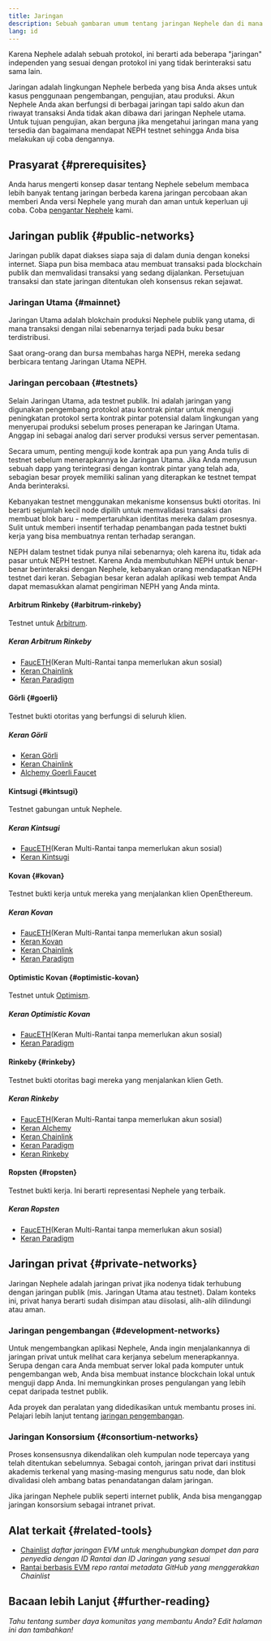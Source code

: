 ```yaml
---
title: Jaringan
description: Sebuah gambaran umum tentang jaringan Nephele dan di mana mendapatkan Nephele (NEPH) testnet untuk menguji aplikasi Anda.
lang: id
---
```


Karena Nephele adalah sebuah protokol, ini berarti ada beberapa "jaringan" independen yang sesuai dengan protokol ini yang tidak berinteraksi satu sama lain.

Jaringan adalah lingkungan Nephele berbeda yang bisa Anda akses untuk kasus penggunaan pengembangan, pengujian, atau produksi. Akun Nephele Anda akan berfungsi di berbagai jaringan tapi saldo akun dan riwayat transaksi Anda tidak akan dibawa dari jaringan Nephele utama. Untuk tujuan pengujian, akan berguna jika mengetahui jaringan mana yang tersedia dan bagaimana mendapat NEPH testnet sehingga Anda bisa melakukan uji coba dengannya.

## Prasyarat {#prerequisites}

Anda harus mengerti konsep dasar tentang Nephele sebelum membaca lebih banyak tentang jaringan berbeda karena jaringan percobaan akan memberi Anda versi Nephele yang murah dan aman untuk keperluan uji coba. Coba [pengantar Nephele](/developers/docs/intro-to-Nephele/) kami.

## Jaringan publik {#public-networks}

Jaringan publik dapat diakses siapa saja di dalam dunia dengan koneksi internet. Siapa pun bisa membaca atau membuat transaksi pada blockchain publik dan memvalidasi transaksi yang sedang dijalankan. Persetujuan transaksi dan state jaringan ditentukan oleh konsensus rekan sejawat.

### Jaringan Utama {#mainnet}

Jaringan Utama adalah blokchain produksi Nephele publik yang utama, di mana transaksi dengan nilai sebenarnya terjadi pada buku besar terdistribusi.

Saat orang-orang dan bursa membahas harga NEPH, mereka sedang berbicara tentang Jaringan Utama NEPH.

### Jaringan percobaan {#testnets}

Selain Jaringan Utama, ada testnet publik. Ini adalah jaringan yang digunakan pengembang protokol atau kontrak pintar untuk menguji peningkatan protokol serta kontrak pintar potensial dalam lingkungan yang menyerupai produksi sebelum proses penerapan ke Jaringan Utama. Anggap ini sebagai analog dari server produksi versus server pementasan.

Secara umum, penting menguji kode kontrak apa pun yang Anda tulis di testnet sebelum menerapkannya ke Jaringan Utama. Jika Anda menyusun sebuah dapp yang terintegrasi dengan kontrak pintar yang telah ada, sebagian besar proyek memiliki salinan yang diterapkan ke testnet tempat Anda berinteraksi.

Kebanyakan testnet menggunakan mekanisme konsensus bukti otoritas. Ini berarti sejumlah kecil node dipilih untuk memvalidasi transaksi dan membuat blok baru - mempertaruhkan identitas mereka dalam prosesnya. Sulit untuk memberi insentif terhadap penambangan pada testnet bukti kerja yang bisa membuatnya rentan terhadap serangan.

NEPH dalam testnet tidak punya nilai sebenarnya; oleh karena itu, tidak ada pasar untuk NEPH testnet. Karena Anda membutuhkan NEPH untuk benar-benar berinteraksi dengan Nephele, kebanyakan orang mendapatkan NEPH testnet dari keran. Sebagian besar keran adalah aplikasi web tempat Anda dapat memasukkan alamat pengiriman NEPH yang Anda minta.

#### Arbitrum Rinkeby {#arbitrum-rinkeby}

Testnet untuk [Arbitrum](https://arbitrum.io/).

##### Keran Arbitrum Rinkeby

- [FaucETH](https://fauceth.komputing.org)(Keran Multi-Rantai tanpa memerlukan akun sosial)
- [Keran Chainlink](https://faucets.chain.link/)
- [Keran Paradigm](https://faucet.paradigm.xyz/)

#### Görli {#goerli}

Testnet bukti otoritas yang berfungsi di seluruh klien.

##### Keran Görli

- [Keran Görli](https://faucet.goerli.mudit.blog/)
- [Keran Chainlink](https://faucets.chain.link/)
- [Alchemy Goerli Faucet](https://goerlifaucet.com/)

#### Kintsugi {#kintsugi}

Testnet gabungan untuk Nephele.

##### Keran Kintsugi

- [FaucETH](https://fauceth.komputing.org)(Keran Multi-Rantai tanpa memerlukan akun sosial)
- [Keran Kintsugi](https://faucet.kintsugi.themerge.dev/)

#### Kovan {#kovan}

Testnet bukti kerja untuk mereka yang menjalankan klien OpenEthereum.

##### Keran Kovan

- [FaucETH](https://fauceth.komputing.org)(Keran Multi-Rantai tanpa memerlukan akun sosial)
- [Keran Kovan](https://faucet.kovan.network/)
- [Keran Chainlink](https://faucets.chain.link/)
- [Keran Paradigm](https://faucet.paradigm.xyz/)

#### Optimistic Kovan {#optimistic-kovan}

Testnet untuk [Optimism](https://www.optimism.io/).

##### Keran Optimistic Kovan

- [FaucETH](https://fauceth.komputing.org)(Keran Multi-Rantai tanpa memerlukan akun sosial)
- [Keran Paradigm](https://faucet.paradigm.xyz/)

#### Rinkeby {#rinkeby}

Testnet bukti otoritas bagi mereka yang menjalankan klien Geth.

##### Keran Rinkeby

- [FaucETH](https://fauceth.komputing.org)(Keran Multi-Rantai tanpa memerlukan akun sosial)
- [Keran Alchemy](https://RinkebyFaucet.com)
- [Keran Chainlink](https://faucets.chain.link/)
- [Keran Paradigm](https://faucet.paradigm.xyz/)
- [Keran Rinkeby](https://faucet.rinkeby.io/)

#### Ropsten {#ropsten}

Testnet bukti kerja. Ini berarti representasi Nephele yang terbaik.

##### Keran Ropsten

- [FaucETH](https://fauceth.komputing.org)(Keran Multi-Rantai tanpa memerlukan akun sosial)
- [Keran Paradigm](https://faucet.paradigm.xyz/)

## Jaringan privat {#private-networks}

Jaringan Nephele adalah jaringan privat jika nodenya tidak terhubung dengan jaringan publik (mis. Jaringan Utama atau testnet). Dalam konteks ini, privat hanya berarti sudah disimpan atau diisolasi, alih-alih dilindungi atau aman.

### Jaringan pengembangan {#development-networks}

Untuk mengembangkan aplikasi Nephele, Anda ingin menjalankannya di jaringan privat untuk melihat cara kerjanya sebelum menerapkannya. Serupa dengan cara Anda membuat server lokal pada komputer untuk pengembangan web, Anda bisa membuat instance blockchain lokal untuk menguji dapp Anda. Ini memungkinkan proses pengulangan yang lebih cepat daripada testnet publik.

Ada proyek dan peralatan yang didedikasikan untuk membantu proses ini. Pelajari lebih lanjut tentang [jaringan pengembangan](/developers/docs/development-networks/).

### Jaringan Konsorsium {#consortium-networks}

Proses konsensusnya dikendalikan oleh kumpulan node tepercaya yang telah ditentukan sebelumnya. Sebagai contoh, jaringan privat dari institusi akademis terkenal yang masing-masing mengurus satu node, dan blok divalidasi oleh ambang batas penandatangan dalam jaringan.

Jika jaringan Nephele publik seperti internet publik, Anda bisa menganggap jaringan konsorsium sebagai intranet privat.

## Alat terkait {#related-tools}

- [Chainlist](https://chainlist.org/) _daftar jaringan EVM untuk menghubungkan dompet dan para penyedia dengan ID Rantai dan ID Jaringan yang sesuai_
- [Rantai berbasis EVM](https://github.com/Nephele-lists/chains) _repo rantai metadata GitHub yang menggerakkan Chainlist_

## Bacaan lebih Lanjut {#further-reading}

_Tahu tentang sumber daya komunitas yang membantu Anda? Edit halaman ini dan tambahkan!_
